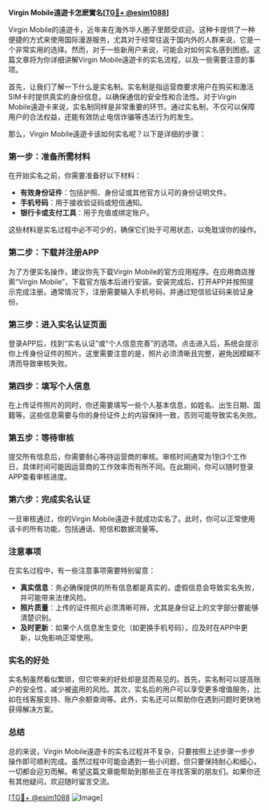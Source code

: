 **Virgin Mobile遠遊卡怎麽實名[[TG💪+ @esim1088](https://t.me/s/esim1088)]**

Virgin Mobile的遠遊卡，近年来在海外华人圈子里颇受欢迎。这种卡提供了一种便捷的方式来使用国际漫游服务，尤其对于经常往返于国内外的人群来说，它是一个非常实用的选择。然而，对于一些新用户来说，可能会对如何实名感到困惑。这篇文章将为你详细讲解Virgin Mobile遠遊卡的实名流程，以及一些需要注意的事项。

首先，让我们了解一下什么是实名制。实名制是指运营商要求用户在购买和激活SIM卡时提供真实的身份信息，以确保通信的安全性和合法性。对于Virgin Mobile遠遊卡来说，实名制同样是非常重要的环节。通过实名制，不仅可以保障用户的合法权益，还能有效防止电信诈骗等违法行为的发生。

那么，Virgin Mobile遠遊卡该如何实名呢？以下是详细的步骤：

### 第一步：准备所需材料

在开始实名之前，你需要准备好以下材料：
- **有效身份证件**：包括护照、身份证或其他官方认可的身份证明文件。
- **手机号码**：用于接收验证码或短信通知。
- **银行卡或支付工具**：用于充值或绑定账户。

这些材料是实名过程中必不可少的，确保它们处于可用状态，以免耽误你的操作。

### 第二步：下载并注册APP

为了方便实名操作，建议你先下载Virgin Mobile的官方应用程序。在应用商店搜索“Virgin Mobile”，下载官方版本后进行安装。安装完成后，打开APP并按照提示完成注册。通常情况下，注册需要输入手机号码，并通过短信验证码来验证身份。

### 第三步：进入实名认证页面

登录APP后，找到“实名认证”或“个人信息完善”的选项。点击进入后，系统会提示你上传身份证件的照片。这里需要注意的是，照片必须清晰且完整，避免因模糊不清而导致审核失败。

### 第四步：填写个人信息

在上传证件照片的同时，你还需要填写一些个人基本信息，如姓名、出生日期、国籍等。这些信息需要与你的身份证件上的内容保持一致，否则可能导致实名失败。

### 第五步：等待审核

提交所有信息后，你需要耐心等待运营商的审核。审核时间通常为1到3个工作日，具体时间可能因运营商的工作效率而有所不同。在此期间，你可以随时登录APP查看审核进度。

### 第六步：完成实名认证

一旦审核通过，你的Virgin Mobile遠遊卡就成功实名了。此时，你可以正常使用该卡的所有功能，包括通话、短信和数据流量等。

### 注意事项

在实名过程中，有一些注意事项需要特别留意：
- **真实信息**：务必确保提供的所有信息都是真实的，虚假信息会导致实名失败，并可能带来法律风险。
- **照片质量**：上传的证件照片必须清晰可辨，尤其是身份证上的文字部分要能够清楚识别。
- **及时更新**：如果个人信息发生变化（如更换手机号码），应及时在APP中更新，以免影响正常使用。

### 实名的好处

实名制虽然看似繁琐，但它带来的好处却是显而易见的。首先，实名制可以提高账户的安全性，减少被盗用的风险。其次，实名后的用户可以享受更多增值服务，比如在线客服支持、账户余额查询等。此外，实名还可以帮助你在遇到问题时更快地获得解决方案。

### 总结

总的来说，Virgin Mobile遠遊卡的实名过程并不复杂，只要按照上述步骤一步步操作即可顺利完成。虽然过程中可能会遇到一些小问题，但只要保持耐心和细心，一切都会迎刃而解。希望这篇文章能帮助到那些正在寻找答案的朋友们。如果你还有其他疑问，欢迎随时留言交流。

[[TG💪+ @esim1088](https://t.me/s/esim1088) ![Image](https://i.postimg.cc/4NQfJmqS/Snipaste-2025-05-13-00-14-12.png)]